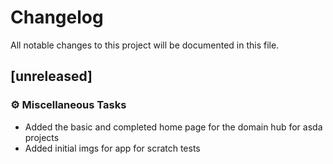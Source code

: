 # Changelog

All notable changes to this project will be documented in this file.

## [unreleased]

### ⚙️ Miscellaneous Tasks

- Added the basic and completed home page for the domain hub for asda projects
- Added initial imgs for app for scratch tests

<!-- generated by git-cliff -->
